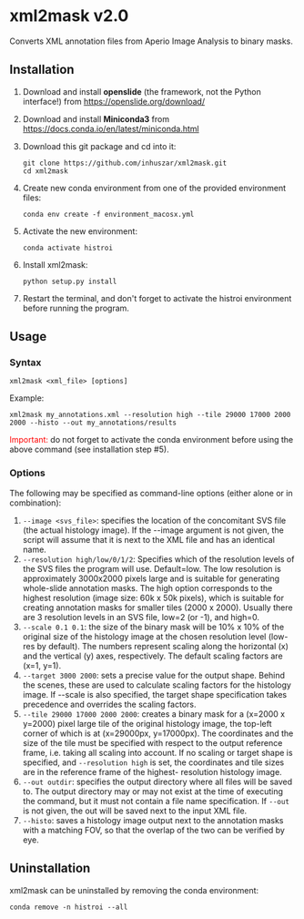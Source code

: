 # xml2mask v2.0

Converts XML annotation files from Aperio Image Analysis to binary masks.

## Installation
1. Download and install **openslide** (the framework, not the Python interface!) from <https://openslide.org/download/>
2. Download and install **Miniconda3** from <https://docs.conda.io/en/latest/miniconda.html>
3. Download this git package and cd into it:

	```
	git clone https://github.com/inhuszar/xml2mask.git
	cd xml2mask
	```

4. Create new conda environment from one of the provided environment files:

	```
	conda env create -f environment_macosx.yml
	```

5. Activate the new environment:

	```
	conda activate histroi
	```

6. Install xml2mask:

	```
	python setup.py install
	```

7. Restart the terminal, and don't forget to activate the histroi environment before running the program.

## Usage
### Syntax
```
xml2mask <xml_file> [options]
```

Example:
```
xml2mask my_annotations.xml --resolution high --tile 29000 17000 2000 2000 --histo --out my_annotations/results
```

<span style="color:red">Important:</span> do not forget to activate the conda environment before using the above command (see installation step #5).

### Options
The following may be specified as command-line options (either alone or in combination):

1. `--image <svs_file>`: specifies the location of the concomitant SVS file (the actual histology image). If the --image argument is not given, the script will assume that it is next to the XML file and has an identical name.
2. `--resolution high/low/0/1/2`: Specifies which of the resolution levels of the SVS files the program will use. Default=low. The low resolution is approximately 3000x2000 pixels large and is suitable for generating whole-slide annotation masks. The high option corresponds to the highest resolution (image size: 60k x 50k pixels), which is suitable for creating annotation masks for smaller tiles (2000 x 2000). Usually there are 3 resolution levels in an SVS file, low=2 (or -1), and high=0.
3. `--scale 0.1 0.1`: the size of the binary mask will be 10% x 10% of the original size of the histology image at the chosen resolution level (low-res by default). The numbers represent scaling along the horizontal (x) and the vertical (y) axes, respectively. The default scaling factors are (x=1, y=1).
4. `--target 3000 2000`: sets a precise value for the output shape. Behind the scenes, these are used to calculate scaling factors for the histology image. If --scale is also specified, the target shape specification takes precedence and overrides the scaling factors.
5. `--tile 29000 17000 2000 2000`: creates a binary mask for a (x=2000 x y=2000) pixel large tile of the original histology image, the top-left corner of which is at (x=29000px, y=17000px). The coordinates and the size of the tile must be specified with respect to the output reference frame, i.e. taking all scaling into account. If no scaling or target shape is specified, and `--resolution high` is set, the coordinates and tile sizes are in the reference frame of the highest-
resolution histology image.
6. `--out outdir`: specifies the output directory where all files will be saved to. The output directory may or may not exist at the time of executing the command, but it must not contain a file name specification. If `--out` is not given, the out will be saved next to the input XML file.
7. `--histo`: saves a histology image output next to the annotation masks with a matching FOV, so that the overlap of the two can be verified by eye.


## Uninstallation
xml2mask can be uninstalled by removing the conda environment:

```
conda remove -n histroi --all
```
